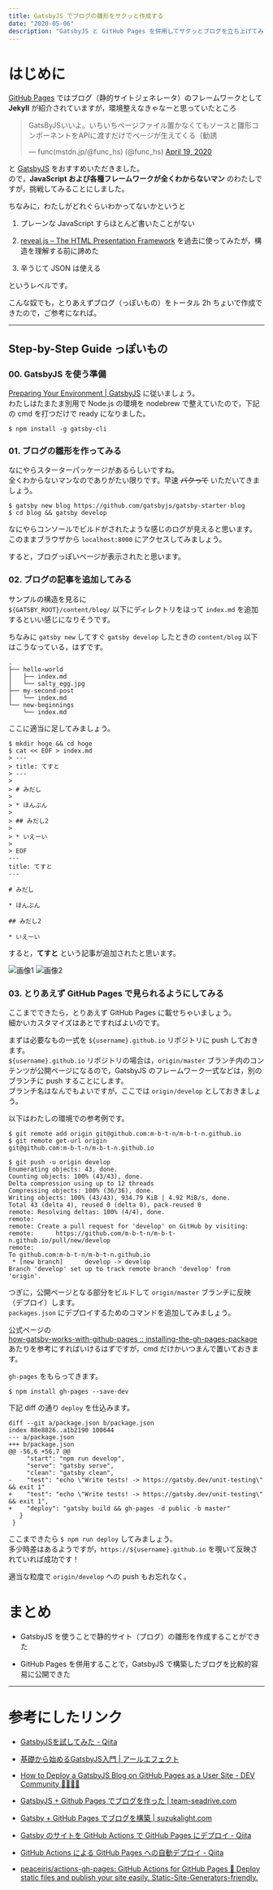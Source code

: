 ```yaml
---
title: GatsbyJS でブログの雛形をサクッと作成する
date: "2020-05-06"
description: "GatsbyJS と GitHub Pages を併用してサクッとブログを立ち上げてみたの巻"
---
```


# はじめに

[GitHub Pages](https://pages.github.com/) ではブログ（静的サイトジェネレータ）のフレームワークとして **Jekyll** が紹介されていますが，環境整えなきゃなーと思っていたところ

<blockquote class="twitter-tweet"><p lang="ja" dir="ltr">GatsByJSいいよ。いちいちページファイル置かなくてもソースと雛形コンポーネントをAPIに渡すだけでページが生えてくる（勧誘</p>&mdash; func(mstdn.jp/@func_hs) (@func_hs) <a href="https://twitter.com/func_hs/status/1251819057935904800?ref_src=twsrc%5Etfw">April 19, 2020</a></blockquote> <script async src="https://platform.twitter.com/widgets.js" charset="utf-8"></script> 

と [GatsbyJS](https://www.gatsbyjs.org/) をおすすめいただきました。  
ので，**JavaScript および各種フレームワークが全くわからないマン** のわたしですが，挑戦してみることにしました。

ちなみに，わたしがどれぐらいわかってないかというと

1. プレーンな JavaScript すらほとんど書いたことがない

2. [reveal.js – The HTML Presentation Framework](https://revealjs.com/#/) を過去に使ってみたが，構造を理解する前に諦めた

3. 辛うじて JSON は使える

というレベルです。

こんな奴でも，とりあえずブログ（っぽいもの）をトータル 2h ちょいで作成できたので，ご参考になれば。

---

## Step-by-Step Guide っぽいもの

### 00. GatsbyJS を使う準備

[Preparing Your Environment | GatsbyJS](https://www.gatsbyjs.org/docs/preparing-your-environment/) に従いましょう。  
わたしはたまたま別用で Node.js の環境を nodebrew で整えていたので，下記の cmd を打つだけで ready になりました。

```
$ npm install -g gatsby-cli
```

### 01. ブログの雛形を作ってみる

なにやらスターターパッケージがあるらしいですね。  
全くわからないマンなのでありがたい限りです。早速 ~~パクって~~ いただいてきましょう。

```
$ gatsby new blog https://github.com/gatsbyjs/gatsby-starter-blog
$ cd blog && gatsby develop
```

なにやらコンソールでビルドがされたような感じのログが見えると思います。  
このままブラウザから `localhost:8000` にアクセスしてみましょう。

すると，ブログっぽいページが表示されたと思います。

### 02. ブログの記事を追加してみる

サンプルの構造を見るに  
`${GATSBY_ROOT}/content/blog/` 以下にディレクトリをほって `index.md` を追加するといい感じになりそうです。

ちなみに `gatsby new` してすぐ `gatsby develop` したときの `content/blog` 以下はこうなっている，はずです。

```
.
├── hello-world
│   ├── index.md
│   └── salty_egg.jpg
├── my-second-post
│   └── index.md
└── new-beginnings
    └── index.md
```

ここに適当に足してみましょう。

```
$ mkdir hoge && cd hoge
$ cat << EOF > index.md
> ---
> title: てすと
> ---
>
> # みだし
>
> * ほんぶん
>
> ## みだし2
>
> * いえーい
>
> EOF
---
title: てすと
---

# みだし

* ほんぶん

## みだし2

* いえーい
```

すると，**てすと** という記事が追加されたと思います。

![画像1](./img_0.png)
![画像2](./img_1.png)

### 03. とりあえず GitHub Pages で見られるようにしてみる

ここまでできたら，とりあえず GitHub Pages に載せちゃいましょう。  
細かいカスタマイズはあとですればよいのです。

まずは必要なもの一式を `${username}.github.io` リポジトリに push しておきます。  
`${username}.github.io` リポジトリの場合は，`origin/master` ブランチ内のコンテンツが公開ページになるので，GatsbyJS のフレームワーク一式などは，別のブランチに push することにします。  
ブランチ名はなんでもよいですが，ここでは `origin/develop` としておきましょう。

以下はわたしの環境での参考例です。

```
$ git remote add origin git@github.com:m-b-t-n/m-b-t-n.github.io
$ git remote get-url origin
git@github.com:m-b-t-n/m-b-t-n.github.io

$ git push -u origin develop
Enumerating objects: 43, done.
Counting objects: 100% (43/43), done.
Delta compression using up to 12 threads
Compressing objects: 100% (36/36), done.
Writing objects: 100% (43/43), 934.79 KiB | 4.92 MiB/s, done.
Total 43 (delta 4), reused 0 (delta 0), pack-reused 0
remote: Resolving deltas: 100% (4/4), done.
remote:
remote: Create a pull request for 'develop' on GitHub by visiting:
remote:      https://github.com/m-b-t-n/m-b-t-n.github.io/pull/new/develop
remote:
To github.com:m-b-t-n/m-b-t-n.github.io
 * [new branch]      develop -> develop
Branch 'develop' set up to track remote branch 'develop' from 'origin'.
```

つぎに，公開ページとなる部分をビルドして `origin/master` ブランチに反映（デプロイ）します。  
`packages.json` にデプロイするためのコマンドを追加してみましょう。

公式ページの  
[how-gatsby-works-with-github-pages :: installing-the-gh-pages-package](https://www.gatsbyjs.org/docs/how-gatsby-works-with-github-pages/#installing-the-gh-pages-package)  
あたりを参考にすればいけるはずですが，cmd だけかいつまんで置いておきます。

`gh-pages` をもらってきます。

```
$ npm install gh-pages --save-dev
```

下記 diff の通り `deploy` を仕込みます。

```
diff --git a/package.json b/package.json
index 88e8826..a1b2190 100644
--- a/package.json
+++ b/package.json
@@ -56,6 +56,7 @@
     "start": "npm run develop",
     "serve": "gatsby serve",
     "clean": "gatsby clean",
-    "test": "echo \"Write tests! -> https://gatsby.dev/unit-testing\" && exit 1"
+    "test": "echo \"Write tests! -> https://gatsby.dev/unit-testing\" && exit 1",
+    "deploy": "gatsby build && gh-pages -d public -b master"
   }
 }
```

ここまできたら `$ npm run deploy` してみましょう。  
多少時差はあるようですが，`https://${username}.github.io` を覗いて反映されていれば成功です！

適当な粒度で `origin/develop` への push もお忘れなく。

# まとめ

* GatsbyJS を使うことで静的サイト（ブログ）の雛形を作成することができた

* GitHub Pages を併用することで，GatsbyJS で構築したブログを比較的容易に公開できた

---

# 参考にしたリンク

* [GatsbyJSを試してみた - Qiita](https://qiita.com/Slowhand0309/items/a37865e9806cd143a6d7)

* [基礎から始めるGatsbyJS入門 | アールエフェクト](https://reffect.co.jp/react/gatsby-basic-tutorial-for-beginners#Gatsby)

* [How to Deploy a GatsbyJS Blog on GitHub Pages as a User Site - DEV Community 👩‍💻👨‍💻](https://dev.to/nielsenjared/how-to-deploy-a-gatsbyjs-blog-on-github-pages-as-a-user-site-26cb)

* [GatsbyJS + Github Pages でブログを作った | team-seadrive.com](https://team-seadrive.com/2019/09/blog_making/)

* [Gatsby + GitHub Pages でブログを構築 | suzukalight.com](https://github.com/suzukalight/suzukalight.github.io)

* [Gatsby のサイトを GitHub Actions で GitHub Pages にデプロイ - Qiita](https://qiita.com/peaceiris/items/2f6d83802f2aefa66f9d)

* [GitHub Actions による GitHub Pages への自動デプロイ - Qiita](https://qiita.com/peaceiris/items/d401f2e5724fdcb0759d)

* [peaceiris/actions-gh-pages: GitHub Actions for GitHub Pages 🚀 Deploy static files and publish your site easily. Static-Site-Generators-friendly.](https://github.com/peaceiris/actions-gh-pages#%EF%B8%8F-first-deployment-with-github_token)

